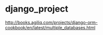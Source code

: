 # django_project
http://books.agiliq.com/projects/django-orm-cookbook/en/latest/multiple_databases.html
